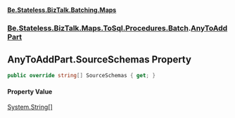 #### [Be.Stateless.BizTalk.Batching.Maps](README.md 'README')
### [Be.Stateless.BizTalk.Maps.ToSql.Procedures.Batch](Be.Stateless.BizTalk.Maps.ToSql.Procedures.Batch.md 'Be.Stateless.BizTalk.Maps.ToSql.Procedures.Batch').[AnyToAddPart](AnyToAddPart.md 'Be.Stateless.BizTalk.Maps.ToSql.Procedures.Batch.AnyToAddPart')

## AnyToAddPart.SourceSchemas Property

```csharp
public override string[] SourceSchemas { get; }
```

#### Property Value
[System.String](https://docs.microsoft.com/en-us/dotnet/api/System.String 'System.String')[[]](https://docs.microsoft.com/en-us/dotnet/api/System.Array 'System.Array')